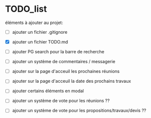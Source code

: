 # TODO_list

éléments à ajouter au projet:
- [ ] ajouter un fichier .gitignore
- [X] ajouter un fichier TODO.md
- [ ] ajouter PG search pour la barre de recherche
- [ ] ajouter un système de commentaires / messagerie
- [ ] ajouter sur la page d'acceuil les prochaines réunions
- [ ] ajouter sur la page d'acceuil la date des prochains travaux
- [ ] ajouter certains éléments en modal




- [ ] ajouter un système de vote pour les réunions ??
- [ ] ajouter un système de vote pour les propositions/travaux/devis ??
